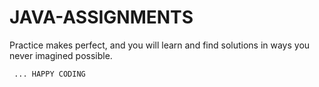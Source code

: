 # JAVA-ASSIGNMENTS
Practice makes perfect, and you will learn and find solutions in ways you never imagined possible.

     ... HAPPY CODING
